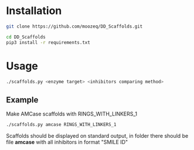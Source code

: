 # Installation

```bash
git clone https://github.com/moozeq/DD_Scaffolds.git

cd DD_Scaffolds
pip3 install -r requirements.txt
```

# Usage
```bash
./scaffolds.py <enzyme target> <inhibitors comparing method>
```

## Example
Make AMCase scaffolds with RINGS_WITH_LINKERS_1
```bash
./scaffolds.py amcase RINGS_WITH_LINKERS_1
```

Scaffolds should be displayed on standard output, in folder there should be file **amcase** with all inhibitors in format "SMILE ID"